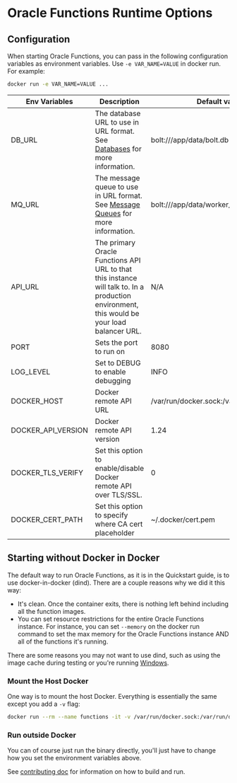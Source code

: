 # Oracle Functions Runtime Options

## Configuration

When starting Oracle Functions, you can pass in the following configuration variables as environment variables. Use `-e VAR_NAME=VALUE` in
docker run.  For example:

```sh
docker run -e VAR_NAME=VALUE ...
```

| Env Variables | Description | Default values |
| --------------|-------------|----------------|
| DB_URL | The database URL to use in URL format. See [Databases](databases/README.md) for more information. | bolt:///app/data/bolt.db |
| MQ_URL | The message queue to use in URL format. See [Message Queues](mqs/README.md) for more information. | bolt:///app/data/worker_mq.db |
| API_URL | The primary Oracle Functions API URL to that this instance will talk to. In a production environment, this would be your load balancer URL. | N/A |
| PORT | Sets the port to run on | 8080 |
| LOG_LEVEL | Set to DEBUG to enable debugging | INFO |
| DOCKER_HOST | Docker remote API URL | /var/run/docker.sock:/var/run/docker.sock |
| DOCKER_API_VERSION | Docker remote API version | 1.24 |
| DOCKER_TLS_VERIFY | Set this option to enable/disable Docker remote API over TLS/SSL. | 0 |
| DOCKER_CERT_PATH | Set this option to specify where CA cert placeholder | ~/.docker/cert.pem |

## Starting without Docker in Docker

The default way to run Oracle Functions, as it is in the Quickstart guide, is to use docker-in-docker (dind). There are
a couple reasons why we did it this way:

* It's clean. Once the container exits, there is nothing left behind including all the function images.
* You can set resource restrictions for the entire Oracle Functions instance. For instance, you can set `--memory` on
the docker run command to set the max memory for the Oracle Functions instance AND all of the functions it's running.

There are some reasons you may not want to use dind, such as using the image cache during testing or you're running
[Windows](windows.md).

### Mount the Host Docker

One way is to mount the host Docker. Everything is essentially the same except you add a `-v` flag:

```sh
docker run --rm --name functions -it -v /var/run/docker.sock:/var/run/docker.sock -v $PWD/data:/app/data -p 8080:8080 treeder/functions
```

### Run outside Docker

You can of course just run the binary directly, you'll just have to change how you set the environment variables above.

See [contributing doc](../CONTRIBUTING.md) for information on how to build and run.

